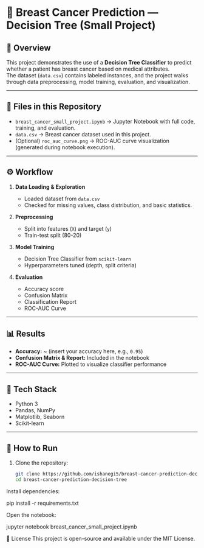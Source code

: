 # 🧠 Breast Cancer Prediction — Decision Tree (Small Project)

## 📌 Overview
This project demonstrates the use of a **Decision Tree Classifier** to predict whether a patient has breast cancer based on medical attributes.  
The dataset (`data.csv`) contains labeled instances, and the project walks through data preprocessing, model training, evaluation, and visualization.

---

## 📂 Files in this Repository
- `breast_cancer_small_project.ipynb` → Jupyter Notebook with full code, training, and evaluation.
- `data.csv` → Breast cancer dataset used in this project.
- (Optional) `roc_auc_curve.png` → ROC-AUC curve visualization (generated during notebook execution).

---

## ⚙️ Workflow
1. **Data Loading & Exploration**
   - Loaded dataset from `data.csv`
   - Checked for missing values, class distribution, and basic statistics.

2. **Preprocessing**
   - Split into features (`X`) and target (`y`)
   - Train-test split (80-20)

3. **Model Training**
   - Decision Tree Classifier from `scikit-learn`
   - Hyperparameters tuned (depth, split criteria)

4. **Evaluation**
   - Accuracy score
   - Confusion Matrix
   - Classification Report
   - ROC-AUC Curve

---

## 📊 Results
- **Accuracy:** ~ (insert your accuracy here, e.g., `0.95`)
- **Confusion Matrix & Report:** Included in the notebook
- **ROC-AUC Curve:** Plotted to visualize classifier performance

---

## 🚀 Tech Stack
- Python 3
- Pandas, NumPy
- Matplotlib, Seaborn
- Scikit-learn

---

## 📌 How to Run
1. Clone the repository:
   ```bash
   git clone https://github.com/ishanegi5/breast-cancer-prediction-decision-tree.git
   cd breast-cancer-prediction-decision-tree
   
Install dependencies:


pip install -r requirements.txt

Open the notebook:

jupyter notebook breast_cancer_small_project.ipynb

📜 License
This project is open-source and available under the MIT License.

